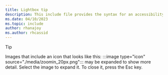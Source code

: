 ```yaml
---
title: Lightbox tip
description: This include file provides the syntax for an accessibility tip to add to articles that include one or more expanded screenshots. 
ms.date: 04/10/2023
ms.topic: include
author: rhanajoy
ms.author: rhcassid
---
```


> [!TIP]
> Images that include an icon that looks like this: :::image type="icon" source="./media/zoomin_20px.png"::: may be expanded to show more detail. Select the image to expand it. To close it, press the Esc key.
